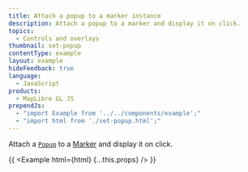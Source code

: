 ```yaml
---
title: Attach a popup to a marker instance
description: Attach a popup to a marker and display it on click.
topics:
  - Controls and overlays
thumbnail: set-popup
contentType: example
layout: example
hideFeedback: true
language:
  - JavaScript
products:
  - MapLibre GL JS
prependJs:
  - "import Example from '../../components/example';"
  - "import html from './set-popup.html';"
---
```


Attach a [`Popup`](https://u-n-l.github.io/unl-map-js-docs/api/markers/#popup) to a [Marker](https://u-n-l.github.io/unl-map-js-docs/api/markers/#marker) and display it on click.

{{ <Example html={html} {...this.props} /> }}
